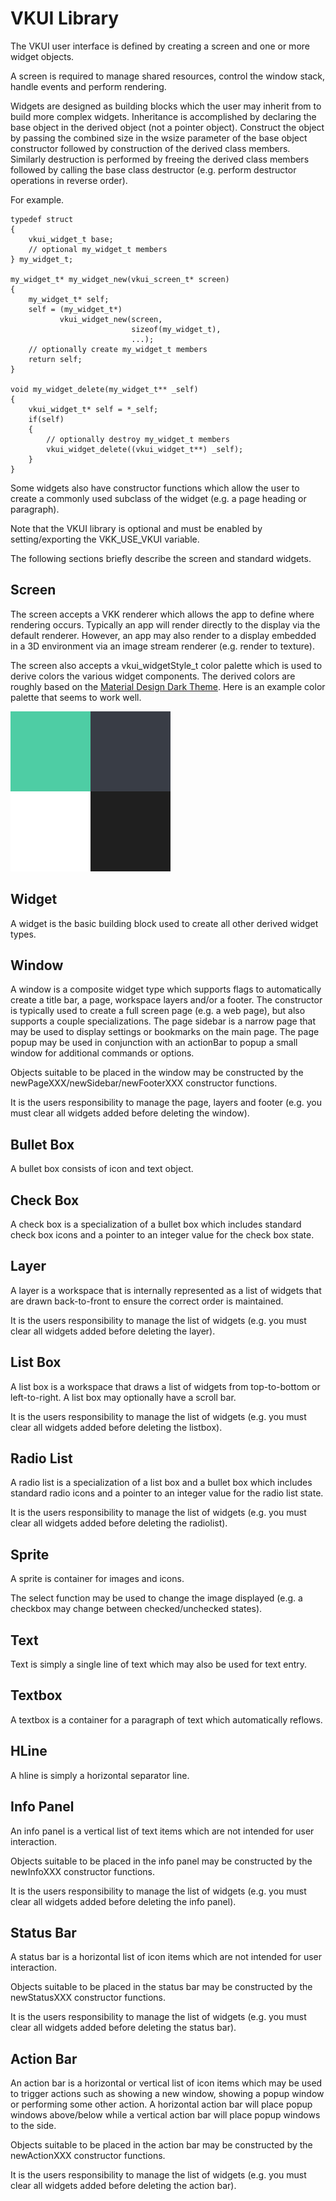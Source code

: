 VKUI Library
============

The VKUI user interface is defined by creating a screen
and one or more widget objects.

A screen is required to manage shared resources, control
the window stack, handle events and perform rendering.

Widgets are designed as building blocks which the user may
inherit from to build more complex widgets. Inheritance is
accomplished by declaring the base object in the derived
object (not a pointer object). Construct the object by
passing the combined size in the wsize parameter of the
base object constructor followed by construction of the
derived class members. Similarly destruction is performed
by freeing the derived class members followed by calling
the base class destructor (e.g. perform destructor
operations in reverse order).

For example.

	typedef struct
	{
		vkui_widget_t base;
		// optional my_widget_t members
	} my_widget_t;

	my_widget_t* my_widget_new(vkui_screen_t* screen)
	{
		my_widget_t* self;
		self = (my_widget_t*)
		       vkui_widget_new(screen,
		                       sizeof(my_widget_t),
		                       ...);
		// optionally create my_widget_t members
		return self;
	}

	void my_widget_delete(my_widget_t** _self)
	{
		vkui_widget_t* self = *_self;
		if(self)
		{
			// optionally destroy my_widget_t members
			vkui_widget_delete((vkui_widget_t**) _self);
		}
	}

Some widgets also have constructor functions which allow
the user to create a commonly used subclass of the widget
(e.g. a page heading or paragraph).

Note that the VKUI library is optional and must be enabled
by setting/exporting the VKK\_USE\_VKUI variable.

The following sections briefly describe the screen and
standard widgets.

Screen
------

The screen accepts a VKK renderer which allows the app to
define where rendering occurs. Typically an app will render
directly to the display via the default renderer. However,
an app may also render to a display embedded in a 3D
environment via an image stream renderer (e.g. render to
texture).

The screen also accepts a vkui\_widgetStyle\_t color
palette which is used to derive colors the various widget
components. The derived colors are roughly based on the
[Material Design Dark Theme](https://material.io/design/color/dark-theme.html).
Here is an example color palette that seems to work well.

![Mint Color Palette](../doc/palette.jpg?raw=true "Mint Color Palette")

Widget
------

A widget is the basic building block used to create all
other derived widget types.

Window
------

A window is a composite widget type which supports flags
to automatically create a title bar, a page, workspace
layers and/or a footer. The constructor is typically used
to create a full screen page (e.g. a web page), but also
supports a couple specializations. The page sidebar is a
narrow page that may be used to display settings or
bookmarks on the main page. The page popup may be used in
conjunction with an actionBar to popup a small window for
additional commands or options.

Objects suitable to be placed in the window may be
constructed by the newPageXXX/newSidebar/newFooterXXX
constructor functions.

It is the users responsibility to manage the page, layers
and footer (e.g. you must clear all widgets added before
deleting the window).

Bullet Box
----------

A bullet box consists of icon and text object.

Check Box
---------

A check box is a specialization of a bullet box which
includes standard check box icons and a pointer to an
integer value for the check box state.

Layer
-----

A layer is a workspace that is internally represented as a
list of widgets that are drawn back-to-front to ensure the
correct order is maintained.

It is the users responsibility to manage the list of widgets
(e.g. you must clear all widgets added before deleting the
layer).

List Box
--------

A list box is a workspace that draws a list of widgets from
top-to-bottom or left-to-right. A list box may optionally
have a scroll bar.

It is the users responsibility to manage the list of widgets
(e.g. you must clear all widgets added before deleting the
listbox).

Radio List
----------

A radio list is a specialization of a list box and a bullet
box which includes standard radio icons and a pointer to an
integer value for the radio list state.

It is the users responsibility to manage the list of widgets
(e.g. you must clear all widgets added before deleting the
radiolist).

Sprite
------

A sprite is container for images and icons.

The select function may be used to change the image
displayed (e.g. a checkbox may change between
checked/unchecked states).

Text
----

Text is simply a single line of text which may also be
used for text entry.

Textbox
-------

A textbox is a container for a paragraph of text which
automatically reflows.

HLine
-----

A hline is simply a horizontal separator line.

Info Panel
----------

An info panel is a vertical list of text items which are
not intended for user interaction.

Objects suitable to be placed in the info panel may be
constructed by the newInfoXXX constructor functions.

It is the users responsibility to manage the list of widgets
(e.g. you must clear all widgets added before deleting the
info panel).

Status Bar
----------

A status bar is a horizontal list of icon items which are
not intended for user interaction.

Objects suitable to be placed in the status bar may be
constructed by the newStatusXXX constructor functions.

It is the users responsibility to manage the list of widgets
(e.g. you must clear all widgets added before deleting the
status bar).

Action Bar
----------

An action bar is a horizontal or vertical list of icon
items which may be used to trigger actions such as showing
a new window, showing a popup window or performing some
other action. A horizontal action bar will place popup
windows above/below while a vertical action bar will place
popup windows to the side.

Objects suitable to be placed in the action bar may be
constructed by the newActionXXX constructor functions.

It is the users responsibility to manage the list of widgets
(e.g. you must clear all widgets added before deleting the
action bar).
